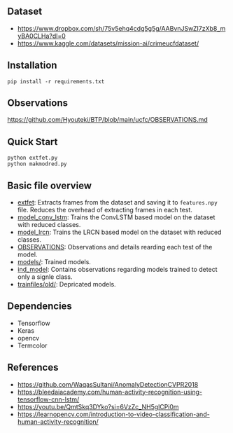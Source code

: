 ## Dataset
- https://www.dropbox.com/sh/75v5ehq4cdg5g5g/AABvnJSwZI7zXb8_myBA0CLHa?dl=0
- https://www.kaggle.com/datasets/mission-ai/crimeucfdataset/

## Installation
```console
pip install -r requirements.txt
```

## Observations
https://github.com/Hyouteki/BTP/blob/main/ucfc/OBSERVATIONS.md

## Quick Start
```console
python extfet.py
python makmodred.py
```

## Basic file overview
- [extfet](trainfiles/extfet.py): Extracts frames from the dataset and saving it to `features.npy` file. Reduces the overhead of extracting frames in each test.
- [model_conv_lstm](trainfiles/model_conv_lstm.py): Trains the ConvLSTM based model on the dataset with reduced classes.
- [model_lrcn](trainfiles/model_lrcn.py): Trains the LRCN based model on the dataset with reduced classes.
- [OBSERVATIONS](OBSERVATIONS.md): Observations and details rearding each test of the model.
- [models/](models/): Trained models.
- [ind_model](ind_model/): Contains observations regarding models trained to detect only a signle class.
- [trainfiles/old/](trainfiles/old/): Depricated models.

## Dependencies
- Tensorflow
- Keras
- opencv
- Termcolor

## References
- https://github.com/WaqasSultani/AnomalyDetectionCVPR2018
- https://bleedaiacademy.com/human-activity-recognition-using-tensorflow-cnn-lstm/
- https://youtu.be/QmtSkq3DYko?si=6VzZc_NH5glCPi0m
- https://learnopencv.com/introduction-to-video-classification-and-human-activity-recognition/
